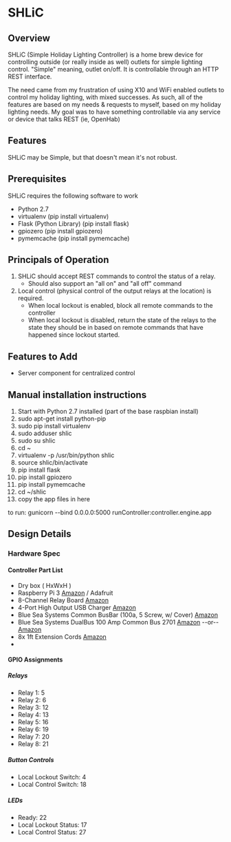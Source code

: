 # SHLiC

## Overview
SHLiC (Simple Holiday Lighting Controller) is a home brew device for controlling outside (or really inside as well) outlets for simple lighting control.  "Simple" meaning, outlet on/off.  It is controllable through an HTTP REST interface.

The need came from my frustration of using X10 and WiFi enabled outlets to control my holiday lighting, with mixed successes.  As such, all of the features are based on my needs & requests to myself, based on my holiday lighting needs.  My goal was to have something controllable via any service or device that talks REST (ie, OpenHab)

## Features
SHLiC may be Simple, but that doesn't mean it's not robust. 

## Prerequisites
SHLiC requires the following software to work
* Python 2.7
* virtualenv (pip install virtualenv)
* Flask (Python Library) (pip install flask)
* gpiozero (pip install gpiozero)
* pymemcache (pip install pymemcache)

## Principals of Operation
1. SHLiC should accept REST commands to control the status of a relay.
	* Should also support an "all on" and "all off" command
2. Local control (physical control of the output relays at the location) is required.
   * When local lockout is enabled, block all remote commands to the controller
   * When local lockout is disabled, return the state of the relays to the state they should be in based on remote commands that have happened since lockout started.

## Features to Add
* Server component for centralized control

## Manual installation instructions
1. Start with Python 2.7 installed (part of the base raspbian install)
2. sudo apt-get install python-pip
3. sudo pip install virtualenv
4. sudo adduser shlic
5. sudo su shlic
6. cd ~
7.  virtualenv -p /usr/bin/python shlic
8.  source shlic/bin/activate
9.  pip install flask
10. pip install gpiozero
11. pip install pymemcache
12. cd ~/shlic
13. copy the app files in here

to run:
gunicorn --bind 0.0.0.0:5000 runController:controller.engine.app

## Design Details
### Hardware Spec
#### Controller Part List
* Dry box ( HxWxH )
* Raspberry Pi 3 [Amazon](https://www.amazon.com/Raspberry-Pi-RASPBERRYPI3-MODB-1GB-Model-Motherboard/dp/B01CD5VC92) / Adafruit
* 8-Channel Relay Board [Amazon](https://www.amazon.com/gp/product/B00KTELP3I/ref=oh_aui_search_detailpage?ie=UTF8&psc=1)
* 4-Port High Output USB Charger [Amazon](https://www.amazon.com/gp/product/B00OT6YUIY/ref=oh_aui_detailpage_o00_s00?ie=UTF8&psc=1)
* Blue Sea Systems Common BusBar (100a, 5 Screw, w/ Cover) [Amazon](https://www.amazon.com/gp/product/B000OTJ89Q/ref=oh_aui_detailpage_o00_s00?ie=UTF8&psc=1)
* Blue Sea Systems DualBus 100 Amp Common Bus 2701 [Amazon](https://www.amazon.com/Blue-Sea-Systems-DualBus-BusBar/dp/B000K2K6M0/ref=sr_1_3?ie=UTF8) --or-- [Amazon](https://www.amazon.com/Blue-Sea-Systems-DualBus-BusBar/dp/B000K2MABA/ref=sr_1_2?ie=UTF8)
* 8x 1ft Extension Cords [Amazon](https://www.amazon.com/gp/product/B00CEJW0WQ/ref=oh_aui_detailpage_o00_s00?ie=UTF8&psc=1)
*
#### GPIO Assignments
##### Relays
* Relay 1: 5
* Relay 2: 6
* Relay 3: 12
* Relay 4: 13
* Relay 5: 16
* Relay 6: 19
* Relay 7: 20
* Relay 8: 21

##### Button Controls
* Local Lockout Switch: 4
* Local Control Switch: 18

##### LEDs
* Ready: 22
* Local Lockout Status: 17
* Local Control Status: 27

